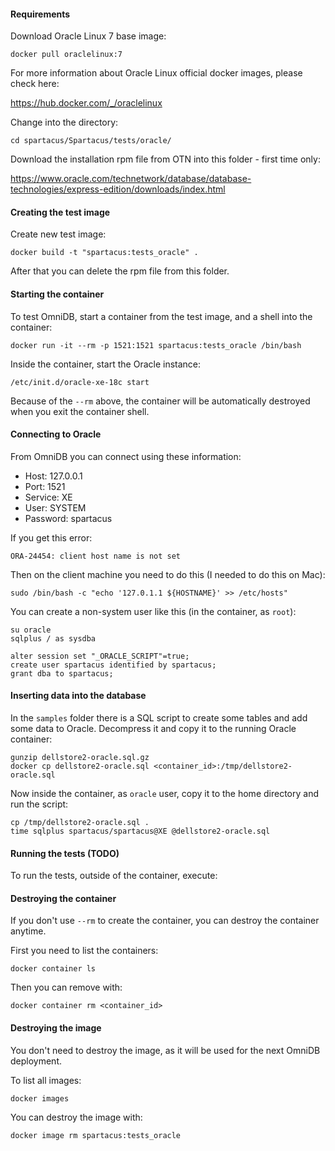 #### Requirements

Download Oracle Linux 7 base image:

```
docker pull oraclelinux:7
```

For more information about Oracle Linux official docker images, please check here:

https://hub.docker.com/_/oraclelinux

Change into the directory:

```
cd spartacus/Spartacus/tests/oracle/
```

Download the installation rpm file from OTN into this folder - first time only:

https://www.oracle.com/technetwork/database/database-technologies/express-edition/downloads/index.html


#### Creating the test image

Create new test image:

```
docker build -t "spartacus:tests_oracle" .
```

After that you can delete the rpm file from this folder.


#### Starting the container

To test OmniDB, start a container from the test image, and a shell into the container:

```
docker run -it --rm -p 1521:1521 spartacus:tests_oracle /bin/bash
```

Inside the container, start the Oracle instance:

```
/etc/init.d/oracle-xe-18c start
```

Because of the `--rm` above, the container will be automatically destroyed when
you exit the container shell.


#### Connecting to Oracle

From OmniDB you can connect using these information:

- Host: 127.0.0.1
- Port: 1521
- Service: XE
- User: SYSTEM
- Password: spartacus

If you get this error:

```
ORA-24454: client host name is not set
```

Then on the client machine you need to do this (I needed to do this on Mac):

```
sudo /bin/bash -c "echo '127.0.1.1 ${HOSTNAME}' >> /etc/hosts"
```

You can create a non-system user like this (in the container, as `root`):

```
su oracle
sqlplus / as sysdba

alter session set "_ORACLE_SCRIPT"=true;
create user spartacus identified by spartacus;
grant dba to spartacus;
```


#### Inserting data into the database

In the `samples` folder there is a SQL script to create some tables and add some
data to Oracle. Decompress it and copy it to the running Oracle container:

```
gunzip dellstore2-oracle.sql.gz
docker cp dellstore2-oracle.sql <container_id>:/tmp/dellstore2-oracle.sql
```

Now inside the container, as `oracle` user, copy it to the home directory and
run the script:

```
cp /tmp/dellstore2-oracle.sql .
time sqlplus spartacus/spartacus@XE @dellstore2-oracle.sql
```


#### Running the tests (TODO)

To run the tests, outside of the container, execute:


#### Destroying the container

If you don't use `--rm` to create the container, you can destroy the container
anytime.

First you need to list the containers:

```
docker container ls
```

Then you can remove with:

```
docker container rm <container_id>
```


#### Destroying the image

You don't need to destroy the image, as it will be used for the next OmniDB
deployment.

To list all images:

```
docker images
```

You can destroy the image with:

```
docker image rm spartacus:tests_oracle
```
